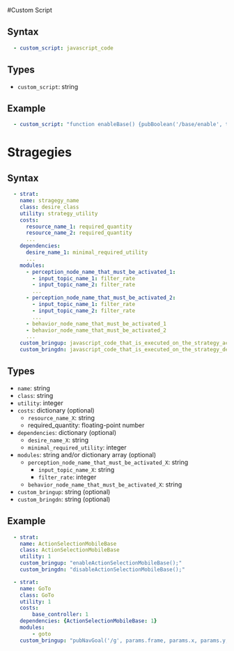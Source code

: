 #Custom Script

## Syntax
```yaml
  - custom_script: javascript_code
```

## Types
- `custom_script`: string

## Example
```yaml
  - custom_script: "function enableBase() {pubBoolean('/base/enable', true);}"
```

# Stragegies

## Syntax
```yaml
  - strat:
    name: stragegy_name
    class: desire_class
    utility: strategy_utility
    costs:
      resource_name_1: required_quantity
      resource_name_2: required_quantity
      ...
    dependencies:
      desire_name_1: minimal_required_utility
      ...
    modules:
      - perception_node_name_that_must_be_activated_1:
        - input_topic_name_1: filter_rate
        - input_topic_name_2: filter_rate
        ...
      - perception_node_name_that_must_be_activated_2:
        - input_topic_name_1: filter_rate
        - input_topic_name_2: filter_rate
        ...
      - behavior_node_name_that_must_be_activated_1
      - behavior_node_name_that_must_be_activated_2
      ...
    custom_bringup: javascript_code_that_is_executed_on_the_strategy_activation
    custom_bringdn: javascript_code_that_is_executed_on_the_strategy_deactivation
```

## Types
- `name`: string
- `class`: string
- `utility`: integer
- `costs`: dictionary (optional)
  - `resource_name_X`: string
  - required_quantity: floating-point number
- `dependencies`: dictionary (optional)
  - `desire_name_X`: string
  - `minimal_required_utility`: integer
- `modules`: string and/or dictionary array (optional)
  - `perception_node_name_that_must_be_activated_X`: string
    - `input_topic_name_X`: string
    - `filter_rate`: integer
  - `behavior_node_name_that_must_be_activated_X`: string
- `custom_bringup`: string (optional)
- `custom_bringdn`: string (optional)

## Example
```yaml
  - strat:
    name: ActionSelectionMobileBase
    class: ActionSelectionMobileBase
    utility: 1
    custom_bringup: "enableActionSelectionMobileBase();"
    custom_bringdn: "disableActionSelectionMobileBase();"

  - strat:
    name: GoTo
    class: GoTo
    utility: 1
    costs:
        base_controller: 1
    dependencies: {ActionSelectionMobileBase: 1}
    modules:
        - goto
    custom_bringup: "pubNavGoal('/g', params.frame, params.x, params.y, params.t);"
```
